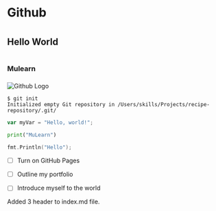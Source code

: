 # <h1> Github <h1>
# <h2> Hello World <h2>
# <h3> Mulearn <h3>

![Github Logo](https://logos-world.net/wp-content/uploads/2020/11/GitHub-Logo.png)


```
$ git init
Initialized empty Git repository in /Users/skills/Projects/recipe-repository/.git/
```


``` javascript
var myVar = "Hello, world!";
```

``` python
print("MuLearn")
```
``` go
fmt.Println("Hello");
```

- [ ] Turn on GitHub Pages
- [ ] Outline my portfolio
- [ ] Introduce myself to the world






Added 3 header to index.md file.
